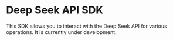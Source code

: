 # Deep Seek API SDK

This SDK allows you to interact with the Deep Seek API for various operations. It is currently under development.
